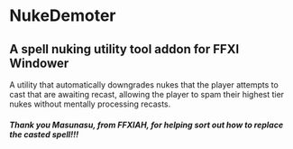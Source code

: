 NukeDemoter
===========
A spell nuking utility tool addon for FFXI Windower
---------------------------------------------------

A utility that automatically downgrades nukes that the player attempts to cast that are awaiting recast, allowing the player to spam their highest tier nukes without mentally processing recasts.

##### Thank you Masunasu, from FFXIAH, for helping sort out how to replace the casted spell!!!